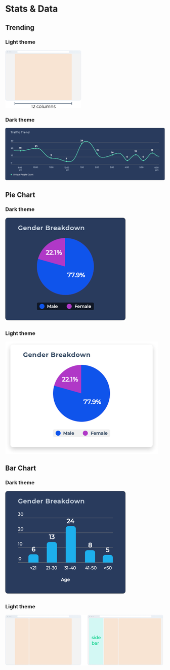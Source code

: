 # Stats & Data

## Trending

### Light theme

![](../.gitbook/assets/image%20%289%29.png)

### Dark theme

![](../.gitbook/assets/image%20%2872%29.png)

## Pie Chart

### Dark theme

![](../.gitbook/assets/image%20%2856%29.png)

### Light theme

![](../.gitbook/assets/image%20%2868%29.png)

## Bar Chart

### Dark theme

![](../.gitbook/assets/image%20%2874%29.png)

### Light theme

![](../.gitbook/assets/image%20%2823%29.png)

